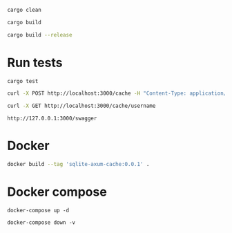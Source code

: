 ```bash
cargo clean
```

```bash
cargo build
```

```bash
cargo build --release
```

# Run tests
```bash
cargo test
```

```bash
curl -X POST http://localhost:3000/cache -H "Content-Type: application/json" -d '{"key": "username", "value": "rustacean"}'
```

```bash
curl -X GET http://localhost:3000/cache/username
```

```
http://127.0.0.1:3000/swagger
```

# Docker

```sh
docker build --tag 'sqlite-axum-cache:0.0.1' .
```

# Docker compose

```shell
docker-compose up -d
```

```shell
docker-compose down -v
```